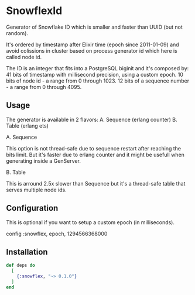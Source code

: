 # SnowflexId

Generator of Snowflake ID which is smaller and faster than UUID (but not random).

It's ordered by timestamp after Elixir time (epoch since 2011-01-09) and 
avoid colissions in cluster based on process generator id which here is called node id.

The ID is an integer that fits into a PostgreSQL biginit and it's composed by:
  41 bits of timestamp with millisecond precision, using a custom epoch.
  10 bits of node id - a range from 0 through 1023.
  12 bits of a sequence number - a range from 0 through 4095.

## Usage

The generator is available in 2 flavors: 
A. Sequence (erlang counter)
B. Table (erlang ets)

A. Sequence

This option is not thread-safe due to sequence restart after reaching the bits limit.
But it's faster due to erlang counter and it might be usefull when generating inside a GenServer.

B. Table

This is arround 2.5x slower than Sequence but it's a thread-safe table that 
serves multiple node ids.

## Configuration

This is optional if you want to setup a custom epoch (in milliseconds).

config :snowflex, epoch, 1294566368000

## Installation

```elixir
def deps do
  [
    {:snowflex, "~> 0.1.0"}
  ]
end
```
